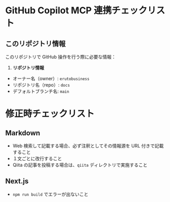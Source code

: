 # GitHub Copilot MCP 連携チェックリスト

## このリポジトリ情報

このリポジトリで GitHub 操作を行う際に必要な情報：

1. **リポジトリ情報**

- オーナー名（owner）: `erutobusiness`
- リポジトリ名（repo）: `docs`
- デフォルトブランチ名: `main`

# 修正時チェックリスト

## Markdown

- Web 検索して記載する場合、必ず注釈としてその情報源を URL 付きで記載すること
- １文ごとに改行すること
- Qiita の記事を投稿する場合は、`qiita` ディレクトリで実施すること

## Next.js

- `npm run build` でエラーが出ないこと
